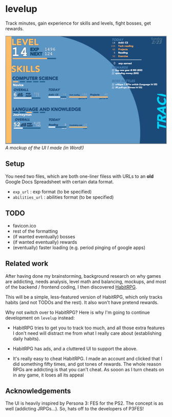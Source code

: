 # levelup
Track minutes, gain experience for skills and levels, fight bosses, get rewards.

![preview of the levelup UI](levelup_ui.png)
_A mockup of the UI I made (in Word!)_

## Setup
You need two files, which are both one-liner filess with URLs to an **old** Google Docs Spreadsheet with certain data format.
- `exp_url` :   exp format (to be specified)
- `abilities_url` : abilities format (to be specified)

## TODO
- favicon.ico
- rest of the formatting
- (if wanted eventually) bosses
- (if wanted eventually) rewards
- (eventually) faster loading (e.g. period pinging of google apps)

## Related work
After having done my brainstorming, background research on why games are addicting, needs analysis, level math and balancing, mockups, and most of the backend / frontend coding, I then discovered [HabitRPG](https://habitrpg.com/). 

This will be a simple, less-featured version of HabitRPG, which only tracks habits (and not TODOs and the rest). It also won't have pretend rewards.

Why not switch over to HabitRPG? Here is why I'm going to continue development on `levelup` instead:

* HabitRPG tries to get you to track too much, and all those extra features I don't need will distract me from what I really care about (establishing daily habits).

* HabitRPG has ads, and a cluttered UI to support the above.

* It's really easy to cheat HabitRPG. I made an account and clicked that I did something fifty times, and got tones of rewards. The whole reason RPGs are addicting is that you can't cheat. As sooon as I turn cheats on in any game, it loses all its appeal

## Acknowledgements
The UI is heavily inspired by Persona 3: FES for the PS2. The concept is as well (addicting JRPGs...). So, hats off to the developers of P3FES!

